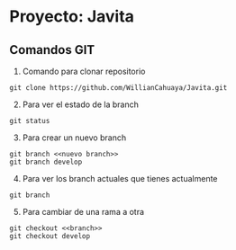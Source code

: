 # Proyecto: Javita

## Comandos GIT

1. Comando para clonar repositorio
```
git clone https://github.com/WillianCahuaya/Javita.git
```
2. Para ver el estado de la branch
```
git status
```
3. Para crear un nuevo branch
```
git branch <<nuevo branch>>
git branch develop
```
4. Para ver los branch actuales que tienes actualmente
```
git branch
```
5. Para cambiar de una rama a otra
```
git checkout <<branch>>
git checkout develop
```
